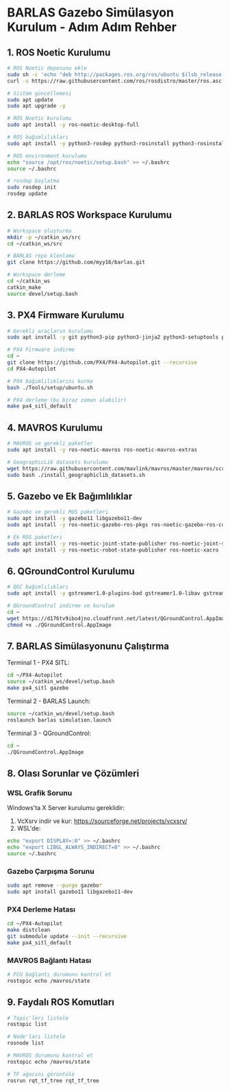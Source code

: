 # BARLAS Gazebo Simülasyon Kurulum - Adım Adım Rehber

## 1. ROS Noetic Kurulumu

```bash
# ROS Noetic deposunu ekle
sudo sh -c 'echo "deb http://packages.ros.org/ros/ubuntu $(lsb_release -sc) main" > /etc/apt/sources.list.d/ros-latest.list'
curl -s https://raw.githubusercontent.com/ros/rosdistro/master/ros.asc | sudo apt-key add -

# Sistem güncellemesi
sudo apt update
sudo apt upgrade -y

# ROS Noetic kurulumu
sudo apt install -y ros-noetic-desktop-full

# ROS bağımlılıkları
sudo apt install -y python3-rosdep python3-rosinstall python3-rosinstall-generator python3-wstool build-essential

# ROS environment kurulumu
echo "source /opt/ros/noetic/setup.bash" >> ~/.bashrc
source ~/.bashrc

# rosdep başlatma
sudo rosdep init
rosdep update
```

## 2. BARLAS ROS Workspace Kurulumu

```bash
# Workspace oluşturma
mkdir -p ~/catkin_ws/src
cd ~/catkin_ws/src

# BARLAS repo klonlama
git clone https://github.com/myy16/barlas.git

# Workspace derleme
cd ~/catkin_ws
catkin_make
source devel/setup.bash
```

## 3. PX4 Firmware Kurulumu

```bash
# Gerekli araçların kurulumu
sudo apt install -y git python3-pip python3-jinja2 python3-setuptools python3-toml python3-packaging ninja-build

# PX4 Firmware indirme
cd ~
git clone https://github.com/PX4/PX4-Autopilot.git --recursive
cd PX4-Autopilot

# PX4 bağımlılıklarını kurma
bash ./Tools/setup/ubuntu.sh

# PX4 derleme (bu biraz zaman alabilir)
make px4_sitl_default
```

## 4. MAVROS Kurulumu

```bash
# MAVROS ve gerekli paketler
sudo apt install -y ros-noetic-mavros ros-noetic-mavros-extras

# GeographicLib datasets kurulumu
wget https://raw.githubusercontent.com/mavlink/mavros/master/mavros/scripts/install_geographiclib_datasets.sh
sudo bash ./install_geographiclib_datasets.sh
```

## 5. Gazebo ve Ek Bağımlılıklar

```bash
# Gazebo ve gerekli ROS paketleri
sudo apt install -y gazebo11 libgazebo11-dev
sudo apt install -y ros-noetic-gazebo-ros-pkgs ros-noetic-gazebo-ros-control

# Ek ROS paketleri
sudo apt install -y ros-noetic-joint-state-publisher ros-noetic-joint-state-publisher-gui
sudo apt install -y ros-noetic-robot-state-publisher ros-noetic-xacro
```

## 6. QGroundControl Kurulumu

```bash
# QGC bağımlılıkları
sudo apt install -y gstreamer1.0-plugins-bad gstreamer1.0-libav gstreamer1.0-gl

# QGroundControl indirme ve kurulum
cd ~
wget https://d176tv9ibo4jno.cloudfront.net/latest/QGroundControl.AppImage
chmod +x ./QGroundControl.AppImage
```

## 7. BARLAS Simülasyonunu Çalıştırma

Terminal 1 - PX4 SITL:
```bash
cd ~/PX4-Autopilot
source ~/catkin_ws/devel/setup.bash
make px4_sitl gazebo
```

Terminal 2 - BARLAS Launch:
```bash
source ~/catkin_ws/devel/setup.bash
roslaunch barlas simulation.launch
```

Terminal 3 - QGroundControl:
```bash
cd ~
./QGroundControl.AppImage
```

## 8. Olası Sorunlar ve Çözümleri

### WSL Grafik Sorunu
Windows'ta X Server kurulumu gereklidir:
1. VcXsrv indir ve kur: https://sourceforge.net/projects/vcxsrv/
2. WSL'de:
```bash
echo "export DISPLAY=:0" >> ~/.bashrc
echo "export LIBGL_ALWAYS_INDIRECT=0" >> ~/.bashrc
source ~/.bashrc
```

### Gazebo Çarpışma Sorunu
```bash
sudo apt remove --purge gazebo*
sudo apt install gazebo11 libgazebo11-dev
```

### PX4 Derleme Hatası
```bash
cd ~/PX4-Autopilot
make distclean
git submodule update --init --recursive
make px4_sitl_default
```

### MAVROS Bağlantı Hatası
```bash
# FCU bağlantı durumunu kontrol et
rostopic echo /mavros/state
```

## 9. Faydalı ROS Komutları

```bash
# Topic'leri listele
rostopic list

# Node'ları listele
rosnode list

# MAVROS durumunu kontrol et
rostopic echo /mavros/state

# TF ağacını görüntüle
rosrun rqt_tf_tree rqt_tf_tree
```
